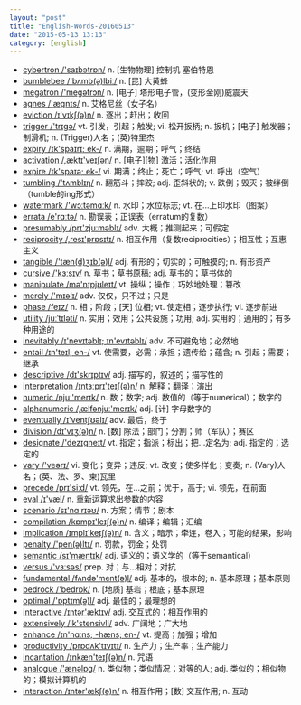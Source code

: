 ```yaml
---
layout: "post"
title: "English-Words-20160513"
date: "2015-05-13 13:13"
category: [english]
---
```

+ [cybertron /'saɪbətrɒn/](#v) n. [生物物理] 控制机 塞伯特恩
+ [bumblebee /'bʌmb(ə)lbiː/](#v) n. [昆] 大黄蜂
+ [megatron /'meɡətrɔn/](#v) n. [电子] 塔形电子管，(变形金刚)威震天
+ [agnes /'æɡnɪs/](#v) n. 艾格尼丝（女子名）
+ [eviction /ɪ'vɪkʃ(ə)n/](#v) n. 逐出；赶出；收回
+ [trigger /'trɪgə/](#v) vt. 引发，引起；触发; vi. 松开扳柄; n. 扳机；[电子] 触发器；制滑机; n. (Trigger)人名；(英)特里杰
+ [expiry /ɪk'spaɪrɪ; ek-/](#v) n. 满期，逾期；呼气；终结
+ [activation /,æktɪ'veɪʃən/](#v) n. [电子][物] 激活；活化作用
+ [expire /ɪk'spaɪə; ek-/](#v) vi. 期满；终止；死亡；呼气; vt. 呼出（空气）
+ [tumbling /'tʌmblɪŋ/](#v) n. 翻筋斗；摔跤; adj. 歪斜状的; v. 跌倒；毁灭；被绊倒（tumble的ing形式）
+ [watermark /'wɔːtəmɑːk/](#v) n. 水印；水位标志; vt. 在…上印水印（图案）
+ [errata /e'rɑːtə/](#v) n. 勘误表；正误表（erratum的复数）
+ [presumably /prɪ'zjuːməblɪ/](#v) adv. 大概；推测起来；可假定
+ [reciprocity /,resɪ'prɒsɪtɪ/](#v) n. 相互作用（复数reciprocities）；相互性；互惠主义
+ [tangible /'tæn(d)ʒɪb(ə)l/](#v) adj. 有形的；切实的；可触摸的; n. 有形资产
+ [cursive /'kɜːsɪv/](#v) n. 草书；草书原稿; adj. 草书的；草书体的
+ [manipulate /mə'nɪpjʊleɪt/](#v) vt. 操纵；操作；巧妙地处理；篡改
+ [merely /'mɪəlɪ/](#v) adv. 仅仅，只不过；只是
+ [phase /feɪz/](#v) n. 相；阶段；[天] 位相; vt. 使定相；逐步执行; vi. 逐步前进
+ [utility /juːˈtɪləti/](#v) n. 实用；效用；公共设施；功用; adj. 实用的；通用的；有多种用途的
+ [inevitably /ɪ'nevɪtəblɪ; ɪn'evɪtəblɪ/](#v) adv. 不可避免地；必然地
+ [entail /ɪn'teɪl; en-/](#v) vt. 使需要，必需；承担；遗传给；蕴含; n. 引起；需要；继承
+ [descriptive /dɪ'skrɪptɪv/](#v) adj. 描写的，叙述的；描写性的
+ [interpretation /ɪntɜːprɪ'teɪʃ(ə)n/](#v) n. 解释；翻译；演出
+ [numeric /njuː'merɪk/](#v) n. 数；数字; adj. 数值的（等于numerical）；数字的
+ [alphanumeric /,ælfənjuː'merɪk/](#v) adj. [计] 字母数字的
+ [eventually /ɪ'ventʃʊəlɪ/](#v) adv. 最后，终于
+ [division /dɪ'vɪʒ(ə)n/](#v) n. [数] 除法；部门；分割；师（军队）；赛区
+ [designate /'dezɪgneɪt/](#v) vt. 指定；指派；标出；把…定名为; adj. 指定的；选定的
+ [vary /'veərɪ/](#v) vi. 变化；变异；违反; vt. 改变；使多样化；变奏; n. (Vary)人名；(英、法、罗、柬)瓦里
+ [precede /prɪ'siːd/](#v) vt. 领先，在…之前；优于，高于; vi. 领先，在前面
+ [eval /ɪ'væl/](#v) n. 重新运算求出参数的内容
+ [scenario /sɪ'nɑːrɪəʊ/](#v) n. 方案；情节；剧本
+ [compilation /kɒmpɪ'leɪʃ(ə)n/](#v) n. 编译；编辑；汇编
+ [implication /ɪmplɪ'keɪʃ(ə)n/](#v) n. 含义；暗示；牵连，卷入；可能的结果，影响
+ [penalty /'pen(ə)ltɪ/](#v) n. 罚款，罚金；处罚
+ [semantic /sɪ'mæntɪk/](#v) adj. 语义的；语义学的（等于semantical）
+ [versus /'vɜːsəs/](#v) prep. 对；与...相对；对抗
+ [fundamental /fʌndə'ment(ə)l/](#v) adj. 基本的，根本的; n. 基本原理；基本原则
+ [bedrock /'bedrɒk/](#v) n. [地质] 基岩；根底；基本原理
+ [optimal /'ɒptɪm(ə)l/](#v) adj. 最佳的；最理想的
+ [interactive /ɪntər'æktɪv/](#v) adj. 交互式的；相互作用的
+ [extensively /ik'stensivli/](#v) adv. 广阔地；广大地
+ [enhance /ɪn'hɑːns; -hæns; en-/](#v) vt. 提高；加强；增加
+ [productivity /prɒdʌk'tɪvɪtɪ/](#v) n. 生产力；生产率；生产能力
+ [incantation /ɪnkæn'teɪʃ(ə)n/](#v) n. 咒语
+ [analogue /'ænəlɒg/](#v) n. 类似物；类似情况；对等的人; adj. 类似的；相似物的；模拟计算机的
+ [interaction /ɪntər'ækʃ(ə)n/](#v) n. 相互作用；[数] 交互作用; n. 互动
